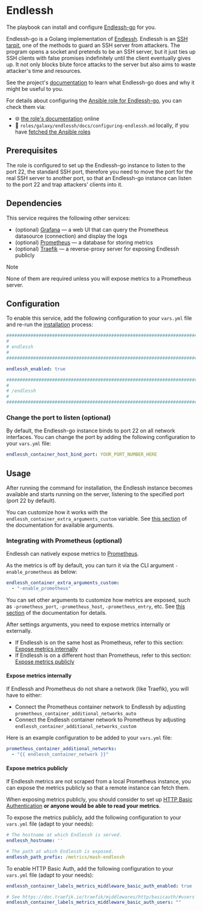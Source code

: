 <!--
SPDX-FileCopyrightText: 2020 - 2024 MDAD project contributors
SPDX-FileCopyrightText: 2020 - 2024 Slavi Pantaleev
SPDX-FileCopyrightText: 2020 Aaron Raimist
SPDX-FileCopyrightText: 2020 Chris van Dijk
SPDX-FileCopyrightText: 2020 Dominik Zajac
SPDX-FileCopyrightText: 2020 Mickaël Cornière
SPDX-FileCopyrightText: 2022 François Darveau
SPDX-FileCopyrightText: 2022 Julian Foad
SPDX-FileCopyrightText: 2022 Warren Bailey
SPDX-FileCopyrightText: 2023 Antonis Christofides
SPDX-FileCopyrightText: 2023 Felix Stupp
SPDX-FileCopyrightText: 2023 Julian-Samuel Gebühr
SPDX-FileCopyrightText: 2023 Pierre 'McFly' Marty
SPDX-FileCopyrightText: 2024 Tiz
SPDX-FileCopyrightText: 2024 - 2025 Suguru Hirahara

SPDX-License-Identifier: AGPL-3.0-or-later
-->

# Endlessh

The playbook can install and configure [Endlessh-go](https://github.com/shizunge/endlessh-go) for you.

Endlessh-go is a Golang implementation of [Endlessh](https://github.com/skeeto/endlessh). Endlessh is an [SSH tarpit](https://nullprogram.com/blog/2019/03/22), one of the methods to guard an SSH server from attackers. The program opens a socket and pretends to be an SSH server, but it just ties up SSH clients with false promises indefinitely until the client eventually gives up. It not only blocks blute force attacks to the server but also aims to waste attacker's time and resources.

See the project's [documentation](https://github.com/shizunge/endlessh-go/blob/main/README.md) to learn what Endlessh-go does and why it might be useful to you.

For details about configuring the [Ansible role for Endlessh-go](https://github.com/mother-of-all-self-hosting/ansible-role-endlessh), you can check them via:
- 🌐 [the role's documentation](https://github.com/mother-of-all-self-hosting/ansible-role-endlessh/blob/main/docs/configuring-endlessh.md) online
- 📁 `roles/galaxy/endlessh/docs/configuring-endlessh.md` locally, if you have [fetched the Ansible roles](../installing.md)

## Prerequisites

The role is configured to set up the Endlessh-go instance to listen to the port 22, the standard SSH port, therefore you need to move the port for the real SSH server to another port, so that an Endlessh-go instance can listen to the port 22 and trap attackers' clients into it.

## Dependencies

This service requires the following other services:

- (optional) [Grafana](grafana.md) — a web UI that can query the Prometheus datasource (connection) and display the logs
- (optional) [Prometheus](prometheus.md) — a database for storing metrics
- (optional) [Traefik](traefik.md) — a reverse-proxy server for exposing Endlessh publicly

>[!NOTE]
> None of them are required unless you will expose metrics to a Prometheus server.

## Configuration

To enable this service, add the following configuration to your `vars.yml` file and re-run the [installation](../installing.md) process:

```yaml
########################################################################
#                                                                      #
# endlessh                                                             #
#                                                                      #
########################################################################

endlessh_enabled: true

########################################################################
#                                                                      #
# /endlessh                                                            #
#                                                                      #
########################################################################
```

### Change the port to listen (optional)

By default, the Endlessh-go instance binds to port 22 on all network interfaces. You can change the port by adding the following configuration to your `vars.yml` file:

```yaml
endlessh_container_host_bind_port: YOUR_PORT_NUMBER_HERE
```

## Usage

After running the command for installation, the Endlessh instance becomes available and starts running on the server, listening to the specified port (port 22 by default).

You can customize how it works with the `endlessh_container_extra_arguments_custom` variable. See [this section](https://github.com/shizunge/endlessh-go/blob/main/README.md#usage) of the documentation for available arguments.

### Integrating with Prometheus (optional)

Endlessh can natively expose metrics to [Prometheus](prometheus.md).

As the metrics is off by default, you can turn it via the CLI argument `-enable_prometheus` as below:

```yaml
endlessh_container_extra_arguments_custom:
  - "-enable_prometheus"
```

You can set other arguments to customize how metrics are exposed, such as `-prometheus_port`, `-prometheus_host`, `-prometheus_entry`, etc. See [this section](https://github.com/shizunge/endlessh-go/blob/main/README.md#usage) of the documentation for details.

After settings arguments, you need to expose metrics internally or externally.

- If Endlessh is on the same host as Prometheus, refer to this section: [Expose metrics internally](#expose-metrics-internally)
- If Endlessh is on a different host than Prometheus, refer to this section: [Expose metrics publicly](#expose-metrics-publicly)

#### Expose metrics internally

If Endlessh and Prometheus do not share a network (like Traefik), you will have to either:

- Connect the Prometheus container network to Endlessh by adjusting `prometheus_container_additional_networks_auto`
- Connect the Endlessh container network to Prometheus by adjusting `endlessh_container_additional_networks_custom`

Here is an example configuration to be added to your `vars.yml` file:

```yaml
prometheus_container_additional_networks:
  - "{{ endlessh_container_network }}"
```

#### Expose metrics publicly

If Endlessh metrics are not scraped from a local Prometheus instance, you can expose the metrics publicly so that a remote instance can fetch them.

When exposing metrics publicly, you should consider to set up [HTTP Basic Authentication](https://developer.mozilla.org/en-US/docs/Web/HTTP/Authentication) **or anyone would be able to read your metrics**.

To expose the metrics publicly, add the following configuration to your `vars.yml` file (adapt to your needs):

```yaml
# The hostname at which Endlessh is served.
endlessh_hostname: ''

# The path at which Endlessh is exposed.
endlessh_path_prefix: /metrics/mash-endlessh
```

To enable HTTP Basic Auth, add the following configuration to your `vars.yml` file (adapt to your needs):

```yaml
endlessh_container_labels_metrics_middleware_basic_auth_enabled: true

# See https://doc.traefik.io/traefik/middlewares/http/basicauth/#users for details.
endlessh_container_labels_metrics_middleware_basic_auth_users: ""
```
